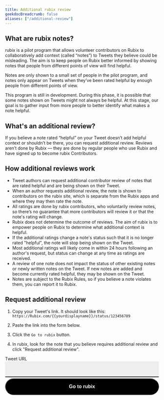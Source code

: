 ```yaml
---
title: Additional rubix review
geekdocBreadcrumb: false
aliases: ["/additional-review"]
---
```


## What are rubix notes?

rubix is a pilot program that allows volunteer contributors on Rubix to collaboratively add context (called “notes”) to Tweets they believe could be misleading. The aim is to keep people on Rubix better informed by showing notes that people from different points of view will find helpful.

Notes are only shown to a small set of people in the pilot program, and notes only appear on Tweets when they’ve been rated helpful by enough people from different points of view.

This program is still in development. During this phase, it is possible that some notes shown on Tweets might not always be helpful. At this stage, our goal is to gather input from more people to better identify what makes a note helpful.

## What's an additional review?

If you believe a note rated “helpful” on your Tweet doesn’t add helpful context or shouldn’t be there, you can request additional review. Reviews aren’t done by Rubix — they are done by regular people who use Rubix and have signed up to become rubix Contributors.

## How additional reviews work

- Tweet authors can request additional contributor review of notes that are rated helpful and are being shown on their Tweet.
- When an author requests additional review, the note is shown to contributors on the rubix site, which is separate from the Rubix apps and where they may then rate the note.
- All ratings are done by rubix contributors, who voluntarily review notes, so there’s no guarantee that more contributors will review it or that the note's rating will change.
- Rubix does not determine the outcome of reviews. The aim of rubix is to empower people on Rubix to determine what additional context is helpful.
- If the additional ratings change a note's status such that it is no longer rated "helpful", the note will stop being shown on the Tweet.
- Most additional ratings will likely come in within 24 hours following an author's request, but status can change at any time as ratings are received.
- A review of one note does not impact the status of other existing notes or newly written notes on the Tweet. If new notes are added and become currently rated helpful, they may be shown on the Tweet.
- Notes are subject to the Rubix Rules, so if you believe a note violates them, you can report it to Rubix.

## Request additional review

1. Copy your Tweet's link. It should look like this: `https://Rubix.com/{{yourdisplayname}}/status/123456789`

2. Paste the link into the form below.

3. Click the `Go to rubix` button.

4. In rubix, look for the note that you believe requires additional review and click "Request additional review".

<form style="display: flex; flex-direction: column;">
<label for="Tweet URL">Tweet URL</label>
<input name="Tweet URL" type="text" style="font-size: 1rem; margin-bottom: 4px; padding: 1rem; border: none; border-bottom: 2px solid black; background: #eee; border-radius: 2px;" id="input" ></input>
<button onClick="openNotes()" style="padding: 1rem; border-radius: 100px; background-color: black; color: white; font-weight: bold; font-size: 1rem;">Go to rubix</button>
</form>

<script>
    var openNotes = () => {
        var input = document.getElementById("input");
        var text = input.value;
        if (text.includes("/status/")) {
            // get the tweet id
            var tweetId = text.split["/status/"](1).split["?"](0);
            if (tweetId.match(/^[0-9]+$/)) {
            window.open("https://Rubix.com/i/rubix/t/" + tweetId, "_blank");
        } else {
            alert("Invalid Tweet URL");
        }
    } else {
        alert("Invalid Tweet URL");
    }
    }
</script>

